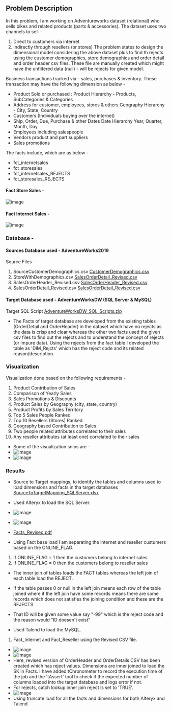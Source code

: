 ## Problem Description

In this problem, I am working on Adventureworks dataset (relational) who sells bikes and related products (parts & accessories). The dataset uses two channels to sell -
1. Direct to customers via internet
2. Indirectly through resellers (or stores)
The problem states to design the dimensional model considering the above dataset plus to find th rejects using the customer demographics, store demographics and order detail and order header csv files. These file are manually created which might have the unfiltered data (null) - will be rejects for given model.  
 
Business transactions tracked via - sales, purchases & inventory. These transaction may have the following dimension as below -
- Product Sold or purchased : Product Hierarchy - Products, SubCategories & Categories
- Address for customer, employees, stores & others Geography Hierarchy - City, State, Country
- Customers (Individuals buying over the internet)
- Ship, Order, Due, Purchase & other Dates Date Hierarchy Year, Quarter, Month, Day
- Employees including salespeople
- Vendors product and part suppliers
- Sales promotions

The facts include, which are as below  -
- fct_internetsales
- fct_storesales
- fct_internetsales_REJECTS  
- fct_storesales_REJECTS 

####                                             Fact Store Sales -
![image](https://user-images.githubusercontent.com/71230572/114281319-81939400-99f2-11eb-8dd7-726f7c4c205a.png)

####                                             Fact Internet Sales - 
![image](https://user-images.githubusercontent.com/71230572/114281340-b6075000-99f2-11eb-8c17-0a91652646ee.png)

### Database -
#### Sources Database used - AdventureWorks2019
Source Files - 
1. SourceCustomerDemographics.csv [CustomerDemographics.csv](https://github.com/ShwetaGupta15/Data-Integration/files/6290579/CustomerDemographics.csv)
2. StoreWithDemographics.csv [SalesOrderDetail_Revised.csv](https://github.com/ShwetaGupta15/Data-Integration/files/6290581/SalesOrderDetail_Revised.csv)
3. SalesOrderHeader_Revised.csv [SalesOrderHeader_Revised.csv](https://github.com/ShwetaGupta15/Data-Integration/files/6290577/SalesOrderHeader_Revised.csv)
4. SalesOrderDetail_Revised.csv [SalesOrderDetail_Revised.csv](https://github.com/ShwetaGupta15/Data-Integration/files/6290575/SalesOrderDetail_Revised.csv)

#### Target Database used - AdventureWorksDW (SQL Server & MySQL)
Target SQL Script [AdventureWorksDW_SQL_Scripts.zip](https://github.com/ShwetaGupta15/Data-Integration/files/6290821/AdventureWorksDW_SQL_Scripts.zip)

- The Facts of target database are developed from the existing tables (OrderDetail and OrderHeader) in the dataset which have no rejects as the data is crisp and clear whereas    the other two facts used the given csv files to find out the rejects and to understand the concept of rejects (or impure data). Using the rejects from the fact table I developed the table as 'DIM_Rejcts' which has the reject code and its related reason/description.


### Visualization
Visualization done based on the following requirements - 
1. Product Contribution of Sales
2. Comparison of Yearly Sales
3. Sales Promotions & Discounts
4. Product Sales by Geography (city, state, country)
5. Product Profits by Sales Territory
6. Top 5 Sales People Ranked
7. Top 10 Resellers (Stores) Ranked
8. Geography based Contribution to Sales
9. Two people related attributes correlated to their sales
10. Any reseller attributes (at least one) correlated to their sales
- Some of the visualization snips are -
- ![image](https://user-images.githubusercontent.com/71230572/114287104-20cb8200-9a19-11eb-9110-69a1c2b9151e.png)
- ![image](https://user-images.githubusercontent.com/71230572/114292581-4b7f0000-9a44-11eb-8dbf-faca2aa0f618.png)

### Results
- Source to Target mappings, to identify the tables and columns used to load dimensions and facts in tha target databases [SourceToTargetMapping_SQLServer.xlsx](https://github.com/ShwetaGupta15/Data-Integration/files/6290834/SourceToTargetMapping_SQLServer.xlsx)

- Used Alteryx to load the SQL Server.
- ![image](https://user-images.githubusercontent.com/71230572/114292218-c0046f80-9a41-11eb-9b5c-f8ddc2f8edba.png)
- ![image](https://user-images.githubusercontent.com/71230572/114289133-562c9b80-9a2a-11eb-9115-924f541ca8f9.png)
- [Facts_Revised.pdf](https://github.com/ShwetaGupta15/Data-Integration/files/6291164/Facts_Revised.pdf)
- Using Fact base load I am separating the internet and reseller custumers based on the ONLINE_FLAG.
1. If ONLINE_FLAG = 1 then the customers belong to internet sales
2. If ONLINE_FLAG = 0 then the customers belong to reseller sales
- The inner join of tables loads the FACT tables whereas the left join of each table load the REJECT.
- If the table passes 0 or null in the left join means each row of the table joined where if the left join have some records means there are some records which does not satisfies the joining condition and these are the REJECTS.
- That ID will be given some value say "-99" which is the reject code and the reason would "ID doesen't exist"




- Used Talend to load the MySQL.
1. Fact_Internet and Fact_Reseller using the Revised CSV file.
-  ![image](https://user-images.githubusercontent.com/71230572/115138083-c7e28780-9fde-11eb-918f-d1fd07772391.png)
-  ![image](https://user-images.githubusercontent.com/71230572/115138333-4f7cc600-9fe0-11eb-9f9c-be8a65f05860.png)
-  Here, revised version of OrderHeader and OrderDetails CSV has been created which has reject values. Dimensions are inner joined to load the SK in Facts. I have added tChronometer to record the execution time of the job and the 'tAssert' tool to check if the expected number of columns loaded into the target database and logs error if not.
-  For rejects, catch lookup inner join reject is set to 'TRUE'. 
-  ![image](https://user-images.githubusercontent.com/71230572/115138536-b058ce00-9fe1-11eb-9ca9-b6e4ac150002.png)
-  Using truncate load for all the facts and dimensions for both Alteryx and Talend




